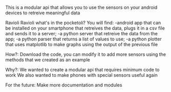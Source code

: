 This is a modular api that allows you to use the sensors on your android devices to retreive meaningful data

Ravioli Ravioli what's in the pocketoli?
You will find:
-android app that can be installed on your smartphone that retreives the data, plugs it in a csv file and sends it to a server;
-a python server that retreive the data from the app;
-a python parser that returns a list of values to use;
-a python plotter that uses matplotlib to make graphs using the output of the previous file

How?:
Download the code, you can modify it to add more sensors using the methods that we created as an example

Why?:
We wanted to create a modular api that requires minimum code to work
We also wanted to make phones with special sensors useful again

For the future:
Make more documentation and modules
